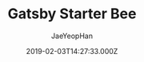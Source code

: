 ---
title: Gatsby Starter Bee
github: https://github.com/JaeYeopHan/gatsby-starter-bee
demo: https://gatsby-starter-bee.netlify.app/
author: JaeYeopHan
ssg:
  - Gatsby
cms:
  - Markdown
date: 2019-02-03T14:27:33.000Z
description: >-
  🐝Full Package | Simple | Fresh UI | Blog Template :: Let's start to blogging
  with gatsby-starter-bee!
draft: true
publish_date: '2019-02-03T14:27:33Z'
update_date: '2022-05-15T14:46:02Z'
github_star: 600
github_fork: 218
---